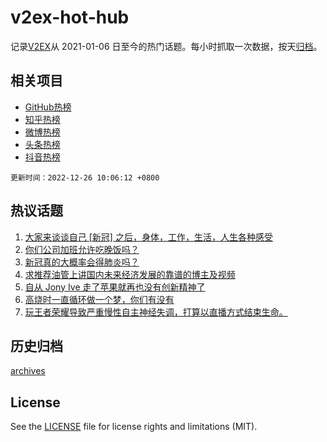 # v2ex-hot-hub

 记录[V2EX](https://www.v2ex.com/)从 2021-01-06 日至今的热门话题。每小时抓取一次数据，按天[归档](archives)。
 
 ## 相关项目

- [GitHub热榜](https://github.com/snaildev/github-hot-hub)
- [知乎热榜](https://github.com/snaildev/zhihu-hot-hub)
- [微博热榜](https://github.com/snaildev/weibo-hot-hub)
- [头条热榜](https://github.com/snaildev/toutiao-hot-hub)
- [抖音热榜](https://github.com/snaildev/douyin-hot-hub)


 `更新时间：2022-12-26 10:06:12 +0800`

## 热议话题

1. [大家来谈谈自己 [新冠] 之后，身体，工作，生活，人生各种感受](https://www.v2ex.com/t/904541)
1. [你们公司加班允许吃晚饭吗？](https://www.v2ex.com/t/904624)
1. [新冠真的大概率会得肺炎吗？](https://www.v2ex.com/t/904572)
1. [求推荐油管上讲国内未来经济发展的靠谱的博主及视频](https://www.v2ex.com/t/904564)
1. [自从 Jony Ive 走了苹果就再也没有创新精神了](https://www.v2ex.com/t/904555)
1. [高烧时一直循环做一个梦，你们有没有](https://www.v2ex.com/t/904661)
1. [玩王者荣耀导致严重慢性自主神经失调，打算以直播方式结束生命。](https://www.v2ex.com/t/904667)

## 历史归档

[archives](archives)

## License

See the [LICENSE](LICENSE) file for license rights and limitations (MIT).
